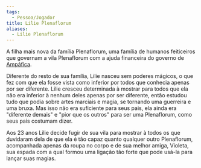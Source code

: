 ```yaml
---
tags:
  - Pessoa/Jogador
title: Lilie Plenaflorum
aliases:
  - Lilie Plenaflorum
---
```

A filha mais nova da família Plenaflorum, uma família de humanos feiticeiros que governam a vila Plenaflorum com a ajuda financeira do governo de [Ampáfica](../../../Lugares/Plano%20Material/Nyrule/Amp%C3%A1fica/index.md).

Diferente do resto de sua família, Lilie nasceu sem poderes mágicos, o que fez com que ela fosse vista como inferior por todos que conhecia apenas por ser diferente. Lilie cresceu determinada à mostrar para todos que ela não era inferior à nenhum deles apenas por ser diferente, então estudou tudo que podia sobre artes marciais e magia, se tornando uma guerreira e uma bruxa. Mas isso não era suficiente para seus pais, ela ainda era "diferente demais" e "pior que os outros" para ser uma Plenaflorum, como seus pais costumam dizer.

Aos 23 anos Lilie decide fugir de sua vila para mostrar à todos os que duvidaram dela de que ela é tão capaz quanto qualquer outro Plenaflorum, acompanhada apenas da roupa no corpo e de sua melhor amiga, Violeta, sua espada com a qual formou uma ligação tão forte que pode usá-la para lançar suas magias.
